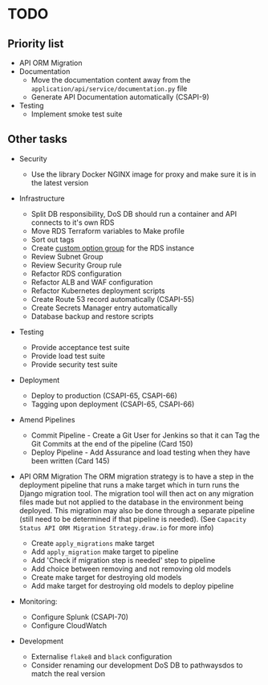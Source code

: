 # TODO

## Priority list

- API ORM Migration
- Documentation
  - Move the documentation content away from the `application/api/service/documentation.py` file
  - Generate API Documentation automatically (CSAPI-9)
- Testing
  - Implement smoke test suite

## Other tasks

- Security
  - Use the library Docker NGINX image for proxy and make sure it is in the latest version
- Infrastructure
  - Split DB responsibility, DoS DB should run a container and API connects to it's own RDS
  - Move RDS Terraform variables to Make profile
  - Sort out tags
  - Create [custom option group](https://docs.aws.amazon.com/AmazonRDS/latest/UserGuide/USER_WorkingWithOptionGroups.html) for the RDS instance
  - Review Subnet Group
  - Review Security Group rule
  - Refactor RDS configuration
  - Refactor ALB and WAF configuration
  - Refactor Kubernetes deployment scripts
  - Create Route 53 record automatically (CSAPI-55)
  - Create Secrets Manager entry automatically
  - Database backup and restore scripts
- Testing
  - Provide acceptance test suite
  - Provide load test suite
  - Provide security test suite
- Deployment
  - Deploy to production (CSAPI-65, CSAPI-66)
  - Tagging upon deployment (CSAPI-65, CSAPI-66)
- Amend Pipelines
  - Commit Pipeline - Create a Git User for Jenkins so that it can Tag the Git Commits at the end of the pipeline (Card 150)
  - Deploy Pipeline - Add Assurance and load testing when they have been written (Card 145)
- API ORM Migration
  The ORM migration strategy is to have a step in the deployment pipeline that runs a make target
  which in turn runs the Django migration tool. The migration tool will then act on any migration
  files made but not applied to the database in the environment being deployed. This migration may
  also be done through a separate pipeline (still need to be determined if that pipeline is needed).
  (See `Capacity Status API ORM Migration Strategy.draw.io` for more info)

  - Create `apply_migrations` make target
  - Add `apply_migration` make target to pipeline
  - Add 'Check if migration step is needed' step to pipeline
  - Add choice between removing and not removing old models
  - Create make target for destroying old models
  - Add make target for destroying old models to deploy pipeline

- Monitoring:
  - Configure Splunk (CSAPI-70)
  - Configure CloudWatch
- Development
  - Externalise `flake8` and `black` configuration
  - Consider renaming our development DoS DB to pathwaysdos to match the real version
